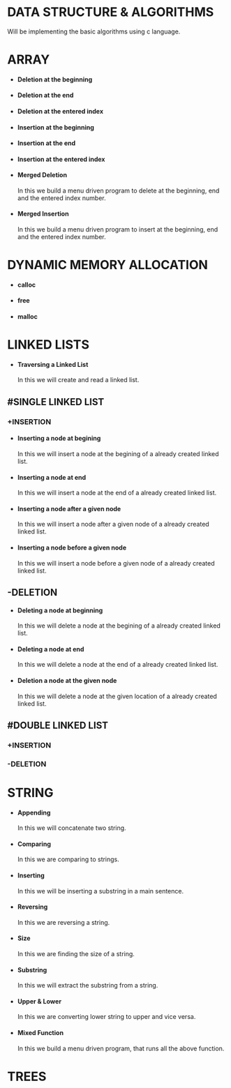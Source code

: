 # DATA STRUCTURE & ALGORITHMS
Will be implementing the basic algorithms using c language.
<br>
# ARRAY
- #### Deletion at the beginning
- #### Deletion at the end
- #### Deletion at the entered index
- #### Insertion at the beginning
- #### Insertion at the end
- #### Insertion at the entered index
- #### Merged Deletion
    In this we build a menu driven program to delete at the beginning, end and the entered index number.
- #### Merged Insertion
    In this we build a menu driven program to insert at the beginning, end and the entered index number.
# DYNAMIC MEMORY ALLOCATION
- #### calloc
- #### free
- #### malloc
# LINKED LISTS
- #### Traversing a Linked List
    In this we will create and read a linked list.
## #SINGLE LINKED LIST
### +INSERTION
- #### Inserting a node at begining
    In this we will insert a node at the begining of a already created linked list.
- #### Inserting a node at end
    In this we will insert a node at the end of a already created linked list.
- #### Inserting a node after a given node
    In this we will insert a node after a given node of a already created linked list.
- #### Inserting a node before a given node
    In this we will insert a node before a given node of a already created linked list.
## -DELETION
- #### Deleting a node at beginning
    In this we will delete a node at the begining of a already created linked list.
- #### Deleting a node at end
    In this we will delete a node at the end of a already created linked list.
- #### Deletion a node at the given node
    In this we will delete a node at the given location of a already created linked list.
## #DOUBLE LINKED LIST
### +INSERTION
### -DELETION
# STRING
- #### Appending
    In this we will concatenate two string.
- #### Comparing <br> 
    In this we are comparing to strings.
- #### Inserting
    In this we will be inserting a substring in a main sentence.
- #### Reversing
    In this we are reversing a string.
- #### Size
    In this we are finding the size of a string.
- #### Substring
    In this we will extract the substring from a string.   
- #### Upper & Lower
    In this we are converting lower string to upper and vice versa.
- #### Mixed Function
    In this we build a menu driven program, that runs all the above function.

# TREES
